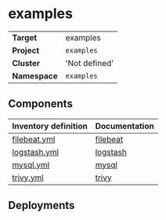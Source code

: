 # examples

|||
| --- | --- |
| **Target** | examples |
| **Project**     | `examples`|
| **Cluster**     |  'Not defined'  |
| **Namespace**   | `examples` |

## Components
| Inventory definition | Documentation |
| --- | --- |
|[filebeat.yml](../../inventory/classes/components/filebeat.yml)| [filebeat](filebeat-readme.md)|
|[logstash.yml](../../inventory/classes/components/logstash.yml)| [logstash](logstash-readme.md)|
|[mysql.yml](../../inventory/classes/components/mysql.yml)| [mysql](mysql-readme.md)|
|[trivy.yml](../../inventory/classes/components/trivy.yml)| [trivy](trivy-readme.md)|

## Deployments
